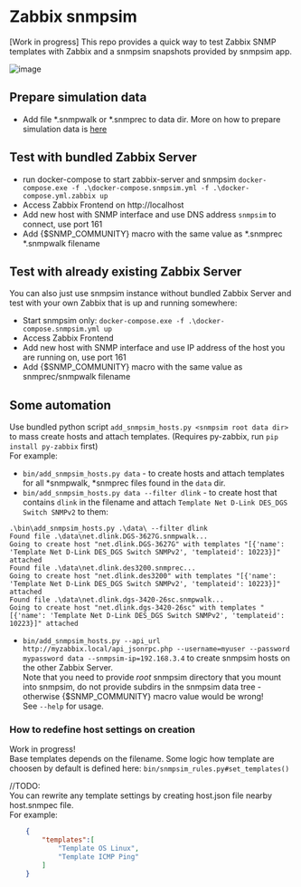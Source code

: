 # Zabbix snmpsim
[Work in progress]
This repo provides a quick way to test Zabbix SNMP templates with Zabbix and a snmpsim snapshots provided by snmpsim app.  


![image](https://user-images.githubusercontent.com/14870891/46046365-6c530480-c129-11e8-9095-ba6a90228a7a.png)


## Prepare simulation data
- Add file *.snmpwalk or *.snmprec to data dir. More on how to prepare simulation data is [here](http://snmplabs.com/snmpsim/building-simulation-data.html)

## Test with bundled Zabbix Server
- run docker-compose to start zabbix-server and snmpsim
`docker-compose.exe -f .\docker-compose.snmpsim.yml -f .\docker-compose.yml.zabbix up`
- Access Zabbix Frontend on http://localhost
- Add new host with SNMP interface and use DNS address `snmpsim` to connect, use port 161
- Add {$SNMP_COMMUNITY} macro with the same value as *.snmprec *.snmpwalk filename

## Test with already existing Zabbix Server
You can also just use snmpsim instance without bundled Zabbix Server and test with your own Zabbix that is up and running somewhere:
- Start snmpsim only: `docker-compose.exe -f .\docker-compose.snmpsim.yml up`
- Access Zabbix Frontend
- Add new host with SNMP interface and use IP address of the host you are running on, use port 161
- Add {$SNMP_COMMUNITY} macro with the same value as snmprec/snmpwalk filename

## Some automation
Use bundled python script `add_snmpsim_hosts.py <snmpsim root data dir>` to mass create hosts and attach templates. (Requires py-zabbix, run `pip install py-zabbix` first)  
For example:
- `bin/add_snmpsim_hosts.py data` - to create hosts and attach templates for all *snmpwalk, *snmprec files found in the `data` dir.  
- `bin/add_snmpsim_hosts.py data --filter dlink` - to create host that contains `dlink` in the filename and attach `Template Net D-Link DES_DGS Switch SNMPv2` to them:
```
.\bin\add_snmpsim_hosts.py .\data\ --filter dlink
Found file .\data\net.dlink.DGS-3627G.snmpwalk...
Going to create host "net.dlink.DGS-3627G" with templates "[{'name': 'Template Net D-Link DES_DGS Switch SNMPv2', 'templateid': 10223}]" attached
Found file .\data\net.dlink.des3200.snmprec...
Going to create host "net.dlink.des3200" with templates "[{'name': 'Template Net D-Link DES_DGS Switch SNMPv2', 'templateid': 10223}]" attached
Found file .\data\net.dlink.dgs-3420-26sc.snmpwalk...
Going to create host "net.dlink.dgs-3420-26sc" with templates "[{'name': 'Template Net D-Link DES_DGS Switch SNMPv2', 'templateid': 10223}]" attached
```
- `bin/add_snmpsim_hosts.py --api_url http://myzabbix.local/api_jsonrpc.php --username=myuser --password mypassword data --snmpsim-ip=192.168.3.4` to create snmpsim hosts on the other Zabbix Server.  
Note that you need to provide *root* snmpsim directory that you mount into snmpsim, do not provide subdirs in the snmpsim data tree - otherwise {$SNMP_COMMUNITY} macro value would be wrong!  
See `--help` for usage.

### How to redefine host settings on creation
Work in progress!  
Base templates depends on the filename. Some logic how template are choosen by default is defined here: `bin/snmpsim_rules.py#set_templates()`  

//TODO:  
You can rewrite any template settings by creating host.json file nearby host.snmpec file.  
For example:
```json
    {
        "templates":[
            "Template OS Linux",
            "Template ICMP Ping"
        ]
    }
```
